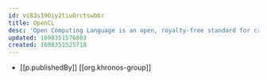 ```yaml
---
id: vi83s190iy2tiu0rctswb6r
title: OpenCL
desc: 'Open Computing Language is an open, royalty-free standard for cross-platform, parallel programming of diverse accelerators'
updated: 1698351576803
created: 1698351525718
---
```


- [[p.publishedBy]] [[org.khronos-group]]